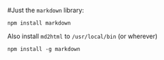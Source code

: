 #Just the `markdown` library:

    npm install markdown

Also install `md2html` to `/usr/local/bin` (or wherever)

    npm install -g markdown